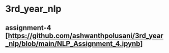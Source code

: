 # 3rd_year_nlp

## assignment-4 [https://github.com/ashwanthpolusani/3rd_year_nlp/blob/main/NLP_Assignment_4.ipynb]
